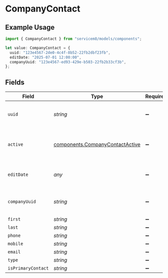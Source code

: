 # CompanyContact

## Example Usage

```typescript
import { CompanyContact } from "servicem8/models/components";

let value: CompanyContact = {
  uuid: "123e4567-2de0-4c4f-8b52-22fb2dbf23fb",
  editDate: "2025-07-01 12:00:00",
  companyUuid: "123e4567-ed93-429e-b503-22fb2b33cf3b",
};
```

## Fields

| Field                                                                              | Type                                                                               | Required                                                                           | Description                                                                        | Example                                                                            |
| ---------------------------------------------------------------------------------- | ---------------------------------------------------------------------------------- | ---------------------------------------------------------------------------------- | ---------------------------------------------------------------------------------- | ---------------------------------------------------------------------------------- |
| `uuid`                                                                             | *string*                                                                           | :heavy_minus_sign:                                                                 | Unique identifier for this record                                                  | 123e4567-2de0-4c4f-8b52-22fb2dbf23fb                                               |
| `active`                                                                           | [components.CompanyContactActive](../../models/components/companycontactactive.md) | :heavy_minus_sign:                                                                 | Record active/deleted flag.  Valid values are [0,1]                                |                                                                                    |
| `editDate`                                                                         | *any*                                                                              | :heavy_minus_sign:                                                                 | Timestamp at which record was last modified                                        | 2025-07-01 12:00:00                                                                |
| `companyUuid`                                                                      | *string*                                                                           | :heavy_minus_sign:                                                                 | N/A                                                                                | 123e4567-ed93-429e-b503-22fb2b33cf3b                                               |
| `first`                                                                            | *string*                                                                           | :heavy_minus_sign:                                                                 | N/A                                                                                |                                                                                    |
| `last`                                                                             | *string*                                                                           | :heavy_minus_sign:                                                                 | N/A                                                                                |                                                                                    |
| `phone`                                                                            | *string*                                                                           | :heavy_minus_sign:                                                                 | N/A                                                                                |                                                                                    |
| `mobile`                                                                           | *string*                                                                           | :heavy_minus_sign:                                                                 | N/A                                                                                |                                                                                    |
| `email`                                                                            | *string*                                                                           | :heavy_minus_sign:                                                                 | N/A                                                                                |                                                                                    |
| `type`                                                                             | *string*                                                                           | :heavy_minus_sign:                                                                 | N/A                                                                                |                                                                                    |
| `isPrimaryContact`                                                                 | *string*                                                                           | :heavy_minus_sign:                                                                 | N/A                                                                                |                                                                                    |